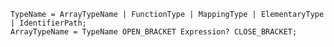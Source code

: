 <!-- This file is generated automatically by infrastructure scripts. Please don't edit by hand. -->

```{ .ebnf .slang-ebnf #TypeName }
TypeName = ArrayTypeName | FunctionType | MappingType | ElementaryType | IdentifierPath;
ArrayTypeName = TypeName OPEN_BRACKET Expression? CLOSE_BRACKET;
```

